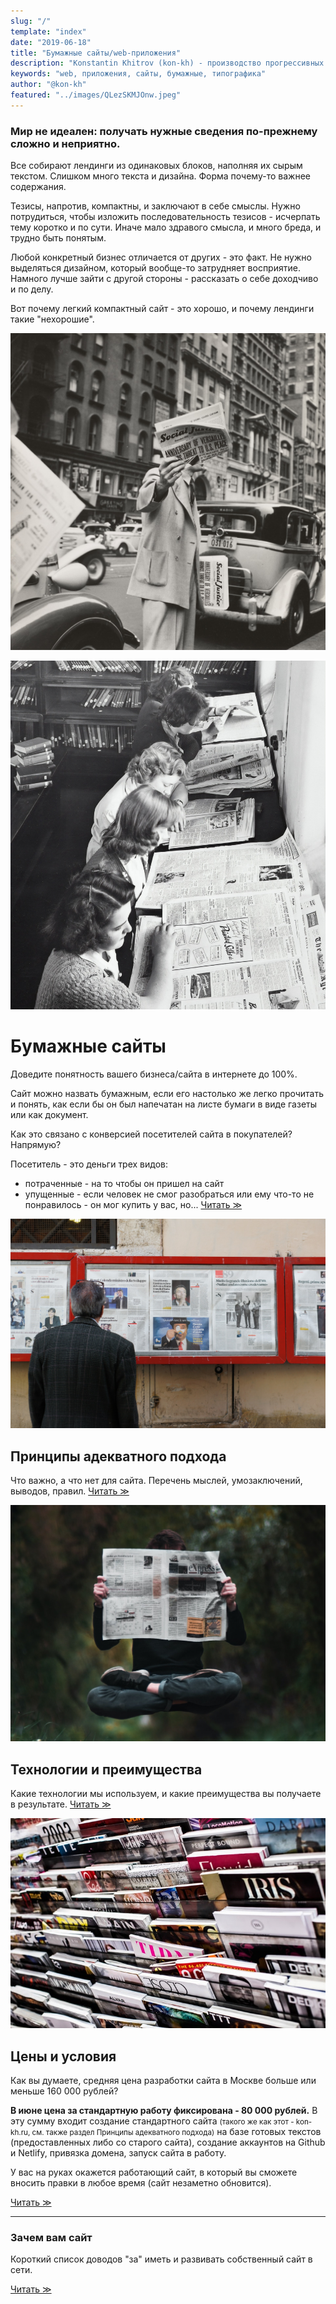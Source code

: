 ```yaml
---
slug: "/"
template: "index"
date: "2019-06-18"
title: "Бумажные сайты/web-приложения"
description: "Konstantin Khitrov (kon-kh) - производство прогрессивных бумажных сайтов простых, доступных и говорящих сразу по делу."
keywords: "web, приложения, сайты, бумажные, типографика"
author: "@kon-kh"
featured: "../images/QLezSKMJOnw.jpeg"
---
```


[comment]: <> (ГЛАВНАЯ СТРАНИЦА - СОДЕРЖИТ ВСЕ ТЕМЫ И ОТСЫЛАЕТ ЧИТАТЬ ПОДРОБНОСТИ НА ДР. СТРАНИЦЫ)




[comment]: <> (БЛОК С ТЕЗИСАМИ)

<span id="theses">


[comment]: <> (БЛОК С ТЕЗИСАМИ, ПЕРВЫЙ БЛОК)

<span id="theses-1">

### Мир не идеален: получать нужные сведения по-прежнему сложно и неприятно.

Все собирают лендинги из одинаковых блоков, наполняя их сырым текстом.
Слишком много текста и дизайна. Форма почему-то важнее содержания.

Тезисы, напротив, компактны, и заключают в себе смыслы.
Нужно потрудиться, чтобы изложить последовательность тезисов - исчерпать тему коротко и по сути.
Иначе мало здравого смысла, и много бреда, и трудно быть понятым.

Любой конкретный бизнес отличается от других - это факт.
Не нужно выделяться дизайном, который вообще-то затрудняет восприятие.
Намного лучше зайти с другой стороны - рассказать о себе доходчиво и по делу.

Вот почему легкий компактный сайт - это хорошо, и почему лендинги такие "нехорошие".

</span>


[comment]: <> (БЛОК С ТЕЗИСАМИ, ВТОРОЙ БЛОК)

<span id="theses-2">

![Тезисы заключают в себе смыслы](../images/-rkf6Ducli8.jpeg)

</span>

</span>





[comment]: <> (БЛОК С ГЛАВНОЙ СТАТЬЕЙ)

<span id="main-article">

[comment]: <> (БЛОК С ГЛАВНОЙ СТАТЬЕЙ, ПЕРВЫЙ БЛОК)

<span id="main-article-1">

![Мы знаем не более/менее того, что смогли прочитать](../images/QLezSKMJOnw.jpeg)

</span>


[comment]: <> (БЛОК С ГЛАВНОЙ СТАТЬЕЙ, ВТОРОЙ БЛОК)

<span id="main-article-2">

# Бумажные сайты

Доведите понятность вашего бизнеса/сайта в интернете до 100%.

Сайт можно назвать бумажным, если его настолько же легко прочитать и понять, как если бы он был напечатан на листе бумаги в виде газеты или как документ.

Как это связано с конверсией посетителей сайта в покупателей? Напрямую?

Посетитель - это деньги трех видов:
- потраченные - на то чтобы он пришел на сайт
- упущенные - если человек не смог разобраться или ему что-то не понравилось - он мог купить у вас, но... <a href="/about-papers" class="more">Читать ≫</a>

</span>

</span>




[comment]: <> (СТАТЬЯ 2 - ТРЕТЬЯ КОЛОНКА, ВЕРХНИЙ БЛОК)

<span id="article-2">

![Правила делают людей умнее](../images/c5QdMcuFlgY.jpeg)

## Принципы адекватного подхода

Что важно, а что нет для сайта. Перечень мыслей, умозаключений, выводов, правил. <a href="/principles" class="more">Читать ≫</a>

</span>




[comment]: <> (СТАТЬЯ 3 - ТРЕТЬЯ КОЛОНКА, НИЖНИЙ БЛОК)

<span id="article-3">

![Технологии неотличимы от магии](../images/nsrSyI-JUYg.jpeg)

## Технологии и преимущества

Какие технологии мы используем, и какие преимущества вы получаете в результате. <a href="/technologies" class="more">Читать ≫</a>

</span>






[comment]: <> (СТАТЬЯ 4 - ЧЕТВЕРТАЯ КОЛОНКА)

<span id="article-4">


[comment]: <> (СТАТЬЯ 4, ПЕРВЫЙ БЛОК)

<span id="article-4-1">

![Дорогие вещи и лучше, и дешевле](../images/cJkVMAKDYl0.jpeg)

</span>


[comment]: <> (СТАТЬЯ 4, ВТОРОЙ БЛОК)

<span id="article-4-2">

## Цены и условия

Как вы думаете, средняя цена разработки сайта в Москве больше или меньше 160 000 рублей?

**В июне цена за стандартную работу фиксирована - 80 000 рублей.** В эту сумму входит создание стандартного сайта <small>(такого же как этот - kon-kh.ru, см. также раздел Принципы адекватного подхода)</small> на базе готовых текстов (предоставленных либо со старого сайта), создание аккаунтов на Github и Netlify, привязка домена, запуск сайта в работу.

У вас на руках окажется работающий сайт, в который вы сможете вносить правки в любое время (сайт незаметно обновится).

<a href="/prices" class="more">Читать ≫</a>

---

### Зачем вам сайт
Короткий список доводов "за" иметь и развивать собственный сайт в сети.

<a href="/arguments" class="more">Читать ≫</a>

</span>

</span>
